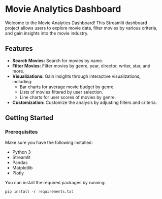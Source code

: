 # Movie Analytics Dashboard

Welcome to the Movie Analytics Dashboard! This Streamlit dashboard project allows users to explore movie data, filter movies by various criteria, and gain insights into the movie industry.

## Features

- **Search Movies:** Search for movies by name.
- **Filter Movies:** Filter movies by genre, year, director, writer, star, and more.
- **Visualizations:** Gain insights through interactive visualizations, including:
  - Bar charts for average movie budget by genre.
  - Lists of movies filtered by user selection.
  - Line charts for user scores of movies by genre.
- **Customization:** Customize the analysis by adjusting filters and criteria.

## Getting Started

### Prerequisites

Make sure you have the following installed:

- Python 3
- Streamlit
- Pandas
- Matplotlib
- Plotly

You can install the required packages by running:

```
pip install -r requirements.txt
```

